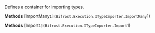 Defines a container for importing types.

**Methods**
[ImportMany``1](Bifrost.Execution.ITypeImporter.ImportMany``1)


**Methods**
[Import``1](Bifrost.Execution.ITypeImporter.Import``1)
